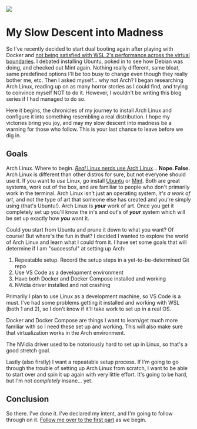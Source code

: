 ![](https://upload.wikimedia.org/wikipedia/commons/7/74/Arch_Linux_logo.svg)

# My Slow Descent into Madness

So I've recently decided to start dual booting again after playing with
Docker and [not being satisfied with WSL 2's performance across the virtual
boundaries](https://github.com/microsoft/WSL/issues/4197). I debated
installing Ubuntu, poked in to see how Debian was doing, and checked out Mint
again. Nothing really different, same bloat, same predefined options I'll be
too busy to change even though they really bother me, etc. Then I asked
myself... why not Arch? I began researching Arch Linux, reading up on as many
horror stories as I could find, and trying to convince myself NOT to do it.
However, I wouldn't be writing this blog series if I had managed to do so.

Here it begins, the chronicles of my journey to install Arch Linux and
configure it into something resembling a real distribution. I hope my
victories bring you joy, and may my slow descent into madness be a warning
for those who follow. This is your last chance to leave before we dig in.

## Goals

Arch Linux. Where to begin. [_Real_ Linux nerds use Arch
Linux](https://en.wikipedia.org/wiki/No_true_Scotsman)... **Nope. False.**
Arch Linux is different than other distros for sure, but not everyone should
use it. If you want to _use_ Linux, go install [Ubuntu](https://ubuntu.com/)
or [Mint](https://linuxmint.com/). Both are great systems, work out of the
box, and are familiar to people who don't primarily work in the terminal.
Arch Linux isn't just an operating system, _it's a work of art_, and not the
type of art that someone else has created and you're simply using (that's
Ubuntu!). Arch Linux is **_your_** work of art. Once you get it completely
set up you'll know the in's and out's of **_your_** system which will be set
up exactly how **_you_** want it.

Could you start from Ubuntu and prune it down to what you want? Of course!
But where's the fun in that? I decided I wanted to explore the world of Arch
Linux and learn what I could from it. I have set some goals that will
determine if I am "successful" at setting up Arch:

1. Repeatable setup. Record the setup steps in a yet-to-be-determined Git repo
2. Use VS Code as a development environment
3. Have both Docker and Docker Compose installed and working
4. NVidia driver installed and not crashing

Primarily I plan to use Linux as a development machine, so VS Code is a must.
I've had some problems getting it installed and working with WSL (both 1 and
2), so I don't know if it'll take work to set up in a real OS.

Docker and Docker Compose are things I want to learn/get much more familiar
with so I need these set up and working. This will also make sure that
virtualization works in the Arch environment.

The NVidia driver used to be notoriously hard to set up in Linux, so that's
a good stretch goal.

Lastly (also firstly) I want a repeatable setup process. If I'm going to go
through the trouble of setting up Arch Linux from scratch, I want to be able
to start over and spin it up again with very little effort. It's going to be
hard, but I'm not _completely_ insane... yet.

## Conclusion

So there. I've done it. I've declared my intent, and I'm going to follow
through on it. [Follow me over to the first
part](/post/arch-linux-002-hyper-v) as we begin.
